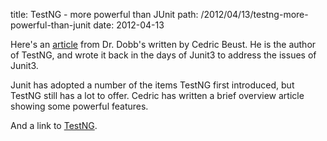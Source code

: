 title:	TestNG - more powerful than JUnit
path:	/2012/04/13/testng-more-powerful-than-junit
date:	2012-04-13

Here's an <a href="http://www.drdobbs.com/article/print?articleId=232600389&amp;siteSectionName=testing">article</a> from Dr. Dobb's written by Cedric Beust. He is the author of TestNG, and wrote it back in the days of Junit3 to address the issues of Junit3.

Junit has adopted a number of the items TestNG first introduced, but TestNG still has a lot to offer. Cedric has written a brief overview article showing some powerful features.

And a link to <a href="testng.org">TestNG</a>.
